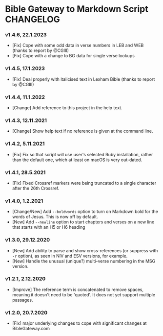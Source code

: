 # Bible Gateway to Markdown Script CHANGELOG

### v1.4.6, 22.1.2023
- [Fix] Cope with some odd data in verse numbers in LEB and WEB (thanks to report by @CGIII)
- [Fix] Cope with a change to BG data for single verse lookups

### v1.4.5, 17.1.2023
- [Fix] Deal properly with italicised text in Lexham Bible (thanks to report by @CGIII)

### v1.4.4, 11.1.2022
- [Change] Add reference to this project in the help text.

### v1.4.3, 12.11.2021
- [Change] Show help text if no reference is given at the command line.

### v1.4.2, 5.11.2021
- [Fix] Fix so that script will use user's selected Ruby installation, rather than the default one, which at least on macOS is very out-dated.

### v1.4.1, 28.5.2021
- [Fix] Fixed Crossref markers were being truncated to a single character after the 26th Crossref.

### v1.4.0, 1.2.2021
- [Change/New] Add `--boldwords` option to turn on Markdown bold for the words of Jesus. This is now off by default.
- [New] Add `--newline` option to start chapters and verses on a new line that starts with an H5 or H6 heading

### v1.3.0, 29.12.2020
- [New] Add ability to parse and show cross-references (or suppress with `-r` option), as seen in NIV and ESV versions, for example.
- [New] Handle the unusual (unique?) multi-verse numbering in the MSG version.

### v1.2.1, 2.12.2020
- [Improve] The reference term is concatenated to remove spaces, meaning it doesn't need to be 'quoted'. It does not yet support multiple passages.

### v1.2.0, 20.7.2020
- [Fix] major underlying changes to cope with significant changes at BibleGateway.com
